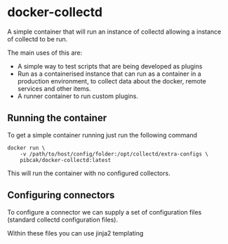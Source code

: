 # docker-collectd

A simple container that will run an instance of collectd allowing a instance of collectd to be run.

The main uses of this are:
* A simple way to test scripts that are being developed as plugins
* Run as a containerised instance that can run as a container in a production environment, to collect data about the docker, remote services and other items.
* A runner container to run custom plugins.

## Running the container

To get a simple container running just run the following command
```
docker run \ 
    -v /path/to/host/config/folder:/opt/collectd/extra-configs \
    pibcak/docker-collectd:latest
```

This will run the container with no configured collectors.

## Configuring connectors

To configure a connector we can supply a set of configuration files (standard collectd configuration files). 

Within these files you can use jinja2 templating
